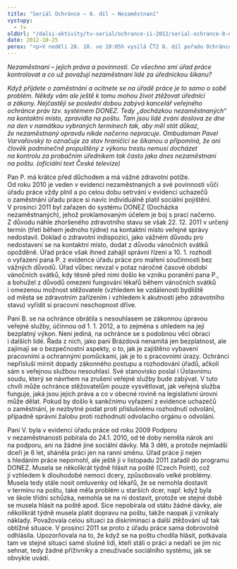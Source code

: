 ```yaml
---
title: "Seriál Ochránce – 8. díl – Nezaměstnaní"
vystupy:
  - tv
oldUrl: "/dalsi-aktivity/tv-serial/ochrance-ii-2012/serial-ochrance-8-dil-nezamestnani-1/"
date: 2012-10-25
perex: "<p>V neděli 28. 10. ve 10:05h vysílá ČT2 8. díl pořadu Ochránce, tentokrát o problémech nezaměstnaných. Reprízu dílu uvidíte na ČT2 v úterý 30. 10. v 9:00h.</p>"
---
```


<!-- imported from the old website -->

<p><em>Nezaměstnaní – jejich práva a povinnosti. Co všechno smí úřad práce kontrolovat a co už považují nezaměstnaní lidé za úřednickou šikanu? </em></p><p><em>Když přijdete o zaměstnání a ocitnete se na úřadě práce je to samo o sobě problém. Někdy vám ale ještě k tomu mohou život ztěžovat úředníci a zákony. Nejčastěji se poslední dobou zabývá kancelář veřejného ochránce práv tzv. systémem DONEZ. Tedy „docházkou nezaměstnaných“ na kontaktní místo, zpravidla na poštu. Tam jsou lidé zváni doslova ze dne na den v namátkou vybraných termínech tak, aby měl stát důkaz, že nezaměstnaný opravdu nikde načerno nepracuje. Ombudsman Pavel Varvařovský to označuje za stav hraničící se šikanou a připomíná, že ani člověk podmínečně propuštěný z výkonu trestu nemusí docházet na kontrolu za probačním úředníkem tak často jako dnes nezaměstnaní na poštu. (oficiální text České televize)</em></p><p>Pan P. má krátce před důchodem a má vážné zdravotní potíže. Od roku 2010 je veden v evidenci nezaměstnaných a své povinnosti vůči úřadu práce vždy plnil a po celou dobu setrvání v evidenci uchazečů o zaměstnání úřadu práce si navíc individuálně platil sociální pojištění. V prosinci 2011 byl zařazen do systému DONEZ (Docházka nezaměstnaných), jehož proklamovaným účelem je boj s prací načerno. Z důvodu náhle zhoršeného zdravotního stavu se však 22. 12. 2011 v určený termín (třetí během jednoho týdne) na kontaktní místo veřejné správy nedostavil. Doklad o zdravotní indispozici, jako vážném důvodu pro nedostavení se na kontaktní místo, dodat z důvodu vánočních svátků opožděně. Úřad práce však ihned zahájil správní řízení a 10. 1. rozhodl o vyřazení pana P. z evidence úřadu práce pro maření součinnosti bez vážných důvodů. Úřad vůbec nevzal v potaz náročné časové období vánočních svátků, kdy těsně před nimi došlo ke vzniku poranění pana P., a bohužel z důvodů omezení fungování lékařů během vánočních svátků i omezenou možnost stěžovatele (vzhledem ke vzdálenosti bydliště od města se zdravotním zařízením i vzhledem k akutnosti jeho zdravotního stavu) vyřídit si pracovní neschopnost dříve.</p><p>Paní B. se na ochránce obrátila s nesouhlasem se zákonnou úpravou veřejné služby, účinnou od 1. 1. 2012, a to zejména s ohledem na její bezplatný výkon. Není jediná, na ochránce se s podobnou věcí obrací i dalších lidé. Řada z nich, jako paní Brázdová nenamítá jen bezplatnost, ale zajímají se o bezpečnostní aspekty, o to, jak je zajištěno vybavení pracovními a ochrannými pomůckami, jak je to s pracovními úrazy. Ochránci nepřísluší mírnit dopady zákonného postupu a rozhodování úřadů, ačkoli sám s veřejnou službou nesouhlasí. Své stanovisko poslal i Ústavnímu soudu, který se návrhem na zrušení veřejné služby bude zabývat. V tuto chvíli může ochránce stěžovatelům pouze vysvětlovat, jak veřejná služba funguje, jaká jsou jejich práva a co v obecné rovině na legislativní úrovni může dělat. Pokud by došlo k sankčnímu vyřazení z evidence uchazečů o zaměstnání, je nezbytné podat proti příslušnému rozhodnutí odvolání, případně správní žalobu proti rozhodnutí odvolacího orgánu o odvolání. </p><p>Paní V. byla v evidenci úřadu práce od roku 2009 Podporu v nezaměstnanosti pobírala do 24.1. 2010, od té doby neměla nárok ani na podporu, ani na žádné jiné sociální dávky. Má 3 děti, a protože nejmladší dceři je 6 let, sháněla práci jen na ranní směnu. Úřad práce jí nejen s hledáním práce nepomohl, ale ještě ji v listopadu 2011 zařadil do programu DONEZ. Musela se několikrát týdně hlásit na poště (Czech Point), což jí vzhledem k dlouhodobé nemoci dcery, způsobovalo velké problémy. Musela tedy stále nosit omluvenky od lékařů, že se nemohla dostavit v termínu na poštu, také měla problém u starších dcer, např. když byla ve škole třídní schůzka, nemohla se na ni dostavit, protože ve stejné době se musela hlásit na poště apod. Sice nepobírala od státu žádné dávky, ale několikrát týdně musela platit dopravu na poštu, takže naopak jí vznikaly náklady. Považovala celou situaci za diskriminaci a další ztěžování už tak obtížné situace. V prosinci 2011 se proto z úřadu práce sama dobrovolně odhlásila. Upozorňovala na to, že když se na poštu chodila hlásit, potkávala tam ve stejné situaci samé slušné lidi, kteří stáli o práci a nedaří se jim nic sehnat, tedy žádné příživníky a zneužívače sociálního systému, jak se obvykle uvádí.</p>
